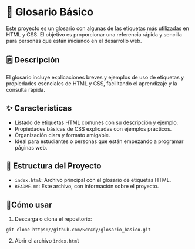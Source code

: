 # 📒 Glosario Básico 
Este proyecto es un glosario con algunas de las etiquetas más utilizadas en HTML y CSS. El objetivo es proporcionar una referencia rápida y sencilla para personas que están iniciando en el desarrollo web.
## 🗒️ Descripción
El glosario incluye explicaciones breves y ejemplos de uso de etiquetas y propiedades esenciales de HTML y CSS, facilitando el aprendizaje y la consulta rápida.
## ✨ Características
- Listado de etiquetas HTML comunes con su descripción y ejemplo.
- Propiedades básicas de CSS explicadas con ejemplos prácticos.
- Organización clara y formato amigable.
- Ideal para estudiantes o personas que están empezando a programar páginas web.
## 📂 Estructura del Proyecto
- `index.html`: Archivo principal con el glosario de etiquetas HTML.
- `README.md`: Este archivo, con información sobre el proyecto.
## 📎Cómo usar
1. Descarga o clona el repositorio:
```
git clone https://github.com/Scr4dy/glosario_basico.git
```
2. Abrir el archivo `ìndex.html`
